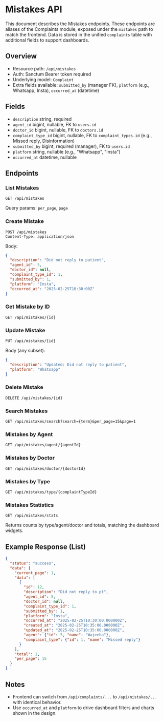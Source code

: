# Mistakes API

This document describes the Mistakes endpoints. These endpoints are aliases of the Complaints module, exposed under the `mistakes` path to match the frontend. Data is stored in the unified `complaints` table with additional fields to support dashboards.

## Overview
- Resource path: `/api/mistakes`
- Auth: Sanctum Bearer token required
- Underlying model: `Complaint`
- Extra fields available: `submitted_by` (manager FK), `platform` (e.g., Whatsapp, Insta), `occurred_at` (datetime)

## Fields
- `description` string, required
- `agent_id` bigint, nullable, FK to `users.id`
- `doctor_id` bigint, nullable, FK to `doctors.id`
- `complaint_type_id` bigint, nullable, FK to `complaint_types.id` (e.g., Missed reply, Disinformation)
- `submitted_by` bigint, required (manager), FK to `users.id`
- `platform` string, nullable (e.g., "Whatsapp", "Insta")
- `occurred_at` datetime, nullable

## Endpoints

### List Mistakes
```http
GET /api/mistakes
```
Query params: `per_page`, `page`

### Create Mistake
```http
POST /api/mistakes
Content-Type: application/json
```
Body:
```json
{
  "description": "Did not reply to patient",
  "agent_id": 5,
  "doctor_id": null,
  "complaint_type_id": 1,
  "submitted_by": 1,
  "platform": "Insta",
  "occurred_at": "2025-02-25T10:30:00Z"
}
```

### Get Mistake by ID
```http
GET /api/mistakes/{id}
```

### Update Mistake
```http
PUT /api/mistakes/{id}
```
Body (any subset):
```json
{
  "description": "Updated: Did not reply to patient",
  "platform": "Whatsapp"
}
```

### Delete Mistake
```http
DELETE /api/mistakes/{id}
```

### Search Mistakes
```http
GET /api/mistakes/search?search={term}&per_page=15&page=1
```

### Mistakes by Agent
```http
GET /api/mistakes/agent/{agentId}
```

### Mistakes by Doctor
```http
GET /api/mistakes/doctor/{doctorId}
```

### Mistakes by Type
```http
GET /api/mistakes/type/{complaintTypeId}
```

### Mistakes Statistics
```http
GET /api/mistakes/stats
```
Returns counts by type/agent/doctor and totals, matching the dashboard widgets.

## Example Response (List)
```json
{
  "status": "success",
  "data": {
    "current_page": 1,
    "data": [
      {
        "id": 12,
        "description": "Did not reply to pt",
        "agent_id": 5,
        "doctor_id": null,
        "complaint_type_id": 1,
        "submitted_by": 1,
        "platform": "Insta",
        "occurred_at": "2025-02-25T10:30:00.000000Z",
        "created_at": "2025-02-25T10:35:00.000000Z",
        "updated_at": "2025-02-25T10:35:00.000000Z",
        "agent": {"id": 5, "name": "Wajeeha"},
        "complaint_type": {"id": 1, "name": "Missed reply"}
      }
    ],
    "total": 1,
    "per_page": 15
  }
}
```

## Notes
- Frontend can switch from `/api/complaints/...` to `/api/mistakes/...` with identical behavior.
- Use `occurred_at` and `platform` to drive dashboard filters and charts shown in the design.
